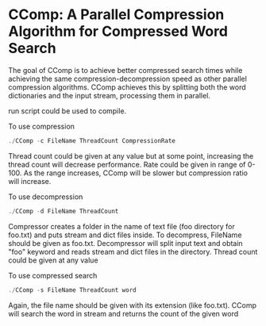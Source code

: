 # CComp: A Parallel Compression Algorithm for Compressed Word Search
The goal of CComp is to achieve better compressed search times while achieving the same compression-decompression speed as other parallel compression algorithms. CComp achieves this by splitting both the word dictionaries and the input stream, processing them in parallel.

run script could be used to compile. 

To use compression
```c++
./CComp -c FileName ThreadCount CompressionRate
```

Thread count could be given at any value but at some point, increasing the thread count will decrease performance. 
Rate could be given in range of 0-100. As the range increases, CComp will be slower but compression ratio will increase.

To use decompression
```c++
./CComp -d FileName ThreadCount
```

Compressor creates a folder in the name of text file (foo directory for foo.txt) and puts stream and dict files inside. To decompress, FileName should be given as foo.txt. Decompressor will split input text and obtain "foo" keyword and reads stream and dict files in the directory. 
Thread count could be given at any value

To use compressed search
```c++
./CComp -s FileName ThreadCount word
```

Again, the file name should be given with its extension (like foo.txt). CComp will search the word in stream and returns the count of the given word 
